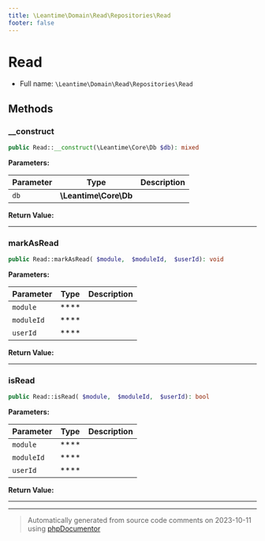 ```yaml
---
title: \Leantime\Domain\Read\Repositories\Read
footer: false
---
```


# Read





* Full name: `\Leantime\Domain\Read\Repositories\Read`



## Methods

### __construct



```php
public Read::__construct(\Leantime\Core\Db $db): mixed
```








**Parameters:**

| Parameter | Type | Description |
|-----------|------|-------------|
| `db` | **\Leantime\Core\Db** |  |


**Return Value:**





---
### markAsRead



```php
public Read::markAsRead( $module,  $moduleId,  $userId): void
```








**Parameters:**

| Parameter | Type | Description |
|-----------|------|-------------|
| `module` | **** |  |
| `moduleId` | **** |  |
| `userId` | **** |  |


**Return Value:**





---
### isRead



```php
public Read::isRead( $module,  $moduleId,  $userId): bool
```








**Parameters:**

| Parameter | Type | Description |
|-----------|------|-------------|
| `module` | **** |  |
| `moduleId` | **** |  |
| `userId` | **** |  |


**Return Value:**





---


---
> Automatically generated from source code comments on 2023-10-11 using [phpDocumentor](http://www.phpdoc.org/)
